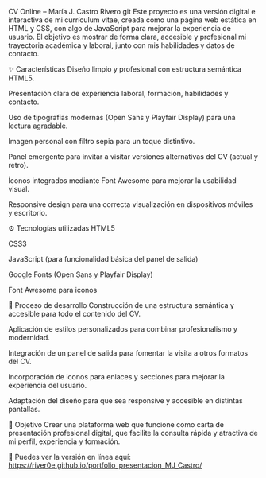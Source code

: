 CV Online – María J. Castro Rivero
git
Este proyecto es una versión digital e interactiva de mi currículum vitae, creada como una página web estática en HTML y CSS, con algo de JavaScript para mejorar la experiencia de usuario. El objetivo es mostrar de forma clara, accesible y profesional mi trayectoria académica y laboral, junto con mis habilidades y datos de contacto.

✨ Características
Diseño limpio y profesional con estructura semántica HTML5.

Presentación clara de experiencia laboral, formación, habilidades y contacto.

Uso de tipografías modernas (Open Sans y Playfair Display) para una lectura agradable.

Imagen personal con filtro sepia para un toque distintivo.

Panel emergente para invitar a visitar versiones alternativas del CV (actual y retro).

Íconos integrados mediante Font Awesome para mejorar la usabilidad visual.

Responsive design para una correcta visualización en dispositivos móviles y escritorio.

⚙️ Tecnologías utilizadas
HTML5

CSS3

JavaScript (para funcionalidad básica del panel de salida)

Google Fonts (Open Sans y Playfair Display)

Font Awesome para iconos

🧩 Proceso de desarrollo
Construcción de una estructura semántica y accesible para todo el contenido del CV.

Aplicación de estilos personalizados para combinar profesionalismo y modernidad.

Integración de un panel de salida para fomentar la visita a otros formatos del CV.

Incorporación de iconos para enlaces y secciones para mejorar la experiencia del usuario.

Adaptación del diseño para que sea responsive y accesible en distintas pantallas.

🧠 Objetivo
Crear una plataforma web que funcione como carta de presentación profesional digital, que facilite la consulta rápida y atractiva de mi perfil, experiencia y formación.

👀 Puedes ver la versión en línea aquí: https://river0e.github.io/portfolio_presentacion_MJ_Castro/
